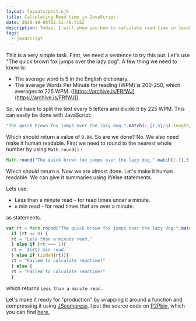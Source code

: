 ```yaml
---
layout: layouts/post.njk
title: Calculating Read time in JavaScript
date: 2020-10-08T01:51:48.715Z
description: Today, I will show you how to calculate read time in JavaScript.
tags:
  - javascript
---
```

This is a very simple task. First, we need a sentence to try this out. Let's use "The quick brown fox jumps over the lazy dog".  A few thing we need to know is:

- The average word is 5 in the English dictionary.
- The average Words Per Minute for reading (WPM) is 200-250, which averages to 225 WPM. ([https://archive.is/FRfWJ](https://archive.is/FRfWJ)).

So, we have to split the text every 5 letters and divide it by 225 WPM. This can easily be done with JavaScript:

```jsx
"The quick brown fox jumps over the lazy dog.".match(/.{1,5}/g).length/225;
```

Which should return a value of `0.04`. So are we done? No. We also need make it human readable. First we need to round to the nearest whole number by using `Math.round()` :

```jsx
Math.round("The quick brown fox jumps over the lazy dog.".match(/.{1,5}/g).length/225);
```

Which should return `0`. Now we are almost done. Let's make it human readable. We can give it summaries using if/else statements. 

Lets use:

- Less than a minute read - for read times under a minute.
- `n` min read - for read times that are over a minute.

as statements.
```jsx
var rt = Math.round("The quick brown fox jumps over the lazy dog.".match(/.{1,5}/g).length/225);
  if (rt <= 0) {
  rt = "Less than a minute read."
  } else if (rt === 1){
  rt = `${rt} min read.`
  } else if (isNaN(rt)){
  rt = "Failed to calculate readtime!"
  } else {
  rt = "Failed to calculate readtime!"
  }
```
which returns `Less than a minute read.`

Let's make it ready for "production" by wrapping it around a function and compressing it using [JScompress](https://jscompress.com/). I put the source code on [P2Pbin](https://dev.to/aboutdavid/p2pbin-a-peer-to-peer-paste-sharing-site-with-no-servers-2f8c), which you can find [here.](https://p2pbin.glitch.me/?id=QmSUskuMStqUSb4huDVDWc94UPE3v5AyX2aNp4nUoWw9tp)